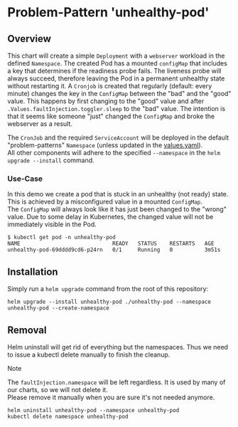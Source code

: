 # Problem-Pattern 'unhealthy-pod'

## Overview

This chart will create a simple `Deployment` with a `webserver` workload in the defined `Namespace`. The created Pod has a mounted `configMap` that includes a key that determines if the readiness probe fails. The liveness probe will always succeed, therefore leaving the Pod in a permanent unhealthy state without restarting it.
A `Cronjob` is created that regularly (default: every minute) changes the key in the `ConfigMap` between the "bad" and the "good" value. This happens by first changing to the "good" value and after `.Values.faultInjection.toggler.sleep` to the "bad" value. The intention is that it seems like someone "just" changed the `ConfigMap` and broke the webserver as a result.

The `CronJob` and the required `ServiceAccount` will be deployed in the default "problem-patterns" `Namespace` (unless updated in the [values.yaml](values.yaml)).\
All other components will adhere to the specified `--namespace` in the `helm upgrade --install` command.

### Use-Case

In this demo we create a pod that is stuck in an unhealthy (not ready) state. This is achieved by a misconfigured value in a mounted `ConfigMap`.\
The `ConfigMap` will always look like it has just been changed to the "wrong" value.
Due to some delay in Kubernetes, the changed value will not be immediately visible in the Pod.

```shell
$ kubectl get pod -n unhealthy-pod
NAME                             READY   STATUS    RESTARTS   AGE
unhealthy-pod-69dddd9cd6-p24rn   0/1     Running   0          3m51s
```

## Installation

Simply run a `helm upgrade` command from the root of this repository:

```shell
helm upgrade --install unhealthy-pod ./unhealthy-pod --namespace unhealthy-pod --create-namespace
```

## Removal

Helm uninstall will get rid of everything but the namespaces. Thus we need to issue a kubectl delete manually to finish the cleanup.

> [!NOTE]  
> The `faultInjection.namespace` will be left regardless. It is used by many of our charts, so we will not delete it.\
> Please remove it manually when you are sure it's not needed anymore.

```shell
helm uninstall unhealthy-pod --namespace unhealthy-pod
kubectl delete namespace unhealthy-pod
```
